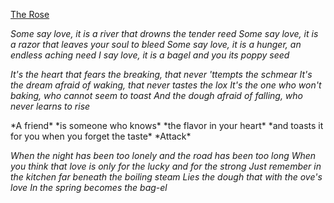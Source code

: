 [The Rose](https://www.youtube.com/watch?v=oiiXDcmDctg)

*Some say love, it is a river that drowns the tender reed*
*Some say love, it is a razor that leaves your soul to bleed*
*Some say love, it is a hunger, an endless aching need*
*I say love, it is a bagel and you its poppy seed*

*It's the heart that fears the breaking, that never 'ttempts the schmear*
*It's the dream afraid of waking, that never tastes the lox*
*It's the one who won't baking, who cannot seem to toast*
*And the dough afraid of falling, who never learns to rise*

<spoken>
*A friend*
*is someone who knows*
*the flavor in your heart*
*and toasts it for you when you forget the taste*
*Attack*

*When the night has been too lonely and the road has been too long*
*When you think that love is only for the lucky and for the strong*
*Just remember in the kitchen far beneath the boiling steam*
*Lies the dough that with the ove's love*
*In the spring becomes the bag-el*
